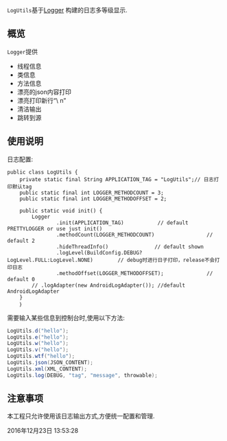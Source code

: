 `LogUtils`基于[Logger](https://github.com/orhanobut/logger) 构建的日志多等级显示.

## 概览

`Logger`提供
- 线程信息
- 类信息
- 方法信息
- 漂亮的json内容打印
- 漂亮打印新行“\ n”
- 清洁输出
- 跳转到源


## 使用说明

日志配置:

```
public class LogUtils {
    private static final String APPLICATION_TAG = "LogUtils";// 日志打印默认tag
    public static final int LOGGER_METHODCOUNT = 3;
    public static final int LOGGER_METHODOFFSET = 2;

    public static void init() {
        Logger
                .init(APPLICATION_TAG)           // default PRETTYLOGGER or use just init()
                .methodCount(LOGGER_METHODCOUNT)                 // default 2
                .hideThreadInfo()               // default shown
                .logLevel(BuildConfig.DEBUG?LogLevel.FULL:LogLevel.NONE)        // debug时进行日子打印，release不会打印日志
                .methodOffset(LOGGER_METHODOFFSET);              // default 0
        // .logAdapter(new AndroidLogAdapter()); //default AndroidLogAdapter
    }
    ｝
```

需要输入某些信息到控制台时,使用以下方法:

```java
LogUtils.d("hello");
LogUtils.e("hello");
LogUtils.w("hello");
LogUtils.v("hello");
LogUtils.wtf("hello");
LogUtils.json(JSON_CONTENT);
LogUtils.xml(XML_CONTENT);
LogUtils.log(DEBUG, "tag", "message", throwable);

```

## 注意事项

本工程只允许使用该日志输出方式,方便统一配置和管理.

2016年12月23日 13:53:28